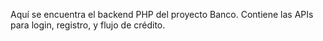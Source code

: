 Aquí se encuentra el backend PHP del proyecto Banco. Contiene las APIs para login, registro, y flujo de crédito.
